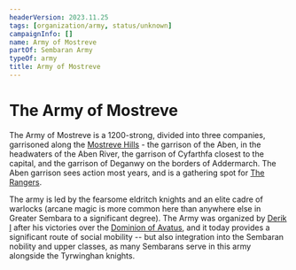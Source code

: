 ```yaml
---
headerVersion: 2023.11.25
tags: [organization/army, status/unknown]
campaignInfo: []
name: Army of Mostreve
partOf: Sembaran Army
typeOf: army
title: Army of Mostreve
---
```


# The Army of Mostreve

The Army of Mostreve is a 1200-strong, divided into three companies, garrisoned along the [Mostreve Hills](<../../gazetteer/greater-sembara/mostreve-hills.md>) - the garrison of the Aben, in the headwaters of the Aben River, the garrison of Cyfarthfa closest to the capital, and the garrison of Deganwy on the borders of Addermarch. The Aben garrison sees action most years, and is a gathering spot for [The Rangers](<../the-rangers.md>).

The army is led by the fearsome eldritch knights and an elite cadre of warlocks (arcane magic is more common here than anywhere else in Greater Sembara to a significant degree). The Army was organized by [Derik I](<../../people/historical-figures/sembaran-royalty/derik-i.md>) after his victories over the [Dominion of Avatus](<../../history/dominion-of-avatus.md>), and it today provides a significant route of social mobility -- but also integration into the Sembaran nobility and upper classes, as many Sembarans serve in this army alongside the Tyrwinghan knights.
